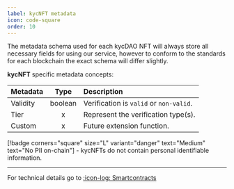 ```yaml
---
label: kycNFT metadata
icon: code-square
order: 10
---
```


The metadata schema used for each kycDAO NFT will always store all necessary fields for using our service, however to conform to the standards for each blockchain the exact schema will differ slightly.


**kycNFT** specific metadata concepts: 

Metadata   | Type | Description
:---   | :---: | :---
Validity | boolean  | Verification is `valid` or `non-valid`.
Tier | x | Represent the verification type(s).
Custom | x | Future extension function. 

[!badge  corners="square" size="L" variant="danger" text="Medium" text="No PII on-chain"] - kycNFTs do not contain personal identifiable information.

---
  
For technical details go to [:icon-log: Smartcontracts]()